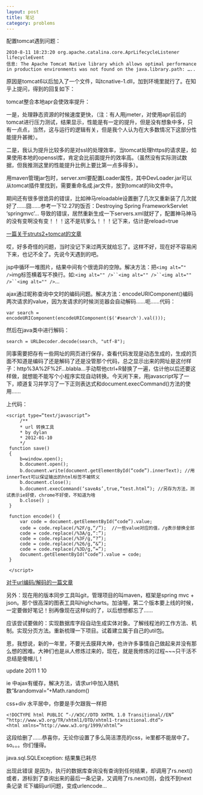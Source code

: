 ```yaml
---
layout: post
title: 笔记
category: problems
---
```


配置tomcat遇到问题：

	2010-8-11 18:23:20 org.apache.catalina.core.AprLifecycleListener lifecycleEvent
	信息: The Apache Tomcat Native library which allows optimal performance in production environments was not found on the java.library.path: …..

原因是tomcat6以后加入了一个文件，叫tcnative-1.dll，加到环境里就行了。在知乎上提问，得到的回复如下：

tomcat整合本地apr会使效率提升：

一是，处理静态资源的时候速度更快，（注：有人用jmeter，对使用apr前后的tomcat进行压力测试，结果显示，性能是有一定的提升，但是没有想象中多，只有一点点，当然，这与运行的逻辑有关，但是我个人认为在大多数情况下这部分性能提升甚微）。

二是，我认为提升比较多的是对ssl的处理效率，当tomcat处理https的请求是，如果使用本地的openssl库，肯定会比前面提升的效率高。（虽然没有实际测试数据，但我推测这里的性能提升比例上要比第一点多得多）。

用maven管理jar包时，server.xml要配置Loader属性，其中DevLoader.jar可以从tomcat插件里找到，需要重命名成.jar文件，放到tomcat的lib文件中。

期间还有很多很诡异的错误，比如神马reloadable设置删了几次又重新装了几次就好了……囧……参考一下12.27的饭否：Destroying Spring FrameworkServlet ‘springmvc’… 导致的错误，居然重新生成一下servers.xml就好了，配置神马神马的没有变啊没有变！！！这不是坑爹么！！！记下来，估计是reload=true

[一篇关于struts2+tomcat的文章](http://blog.csdn.net/marina1983214/article/details/5373522)

哎，好多奇怪的问题，当时没记下来过两天就给忘了。这样不好，现在好不容易闲下来，也记不全了。先说今天遇到的吧。

jsp中循环一堆图片，结果中间有个很诡异的空隙。解决方法：把`<img alt=”" />`img标签横着写不换行。如:`<img alt="" />``<img alt="" />``<img alt="" />``<img alt="" />`…

ajax通过昵称查询中文时的编码问题。解决方法：encodeURIComponent()编码两次请求的value，因为发请求的时候浏览器会自动解码……呃……代码：

	var search = encodeURIComponent(encodeURIComponent($('#search').val()));

然后在java类中进行解码：

	search = URLDecoder.decode(search, "utf-8");

同事需要把存有一些网址的网页进行保存，查看代码发现是动态生成的，生成的页面不知道是编码了还是解码了还是没管那个代码，总之显示出来的网址是这付样子：http%3A%2F%2F…blabla…手动帮他ctrl+R替换了一遍，估计他以后还要这样做，就想能不能写个小程序实现自动转换。今天闲下来，用javascript写了一下，顺道复习并学习了一下正则表达式和document.execCommand()方法的使用……

上代码：


	<script type=“text/javascript”>
	     /**
	     * url 转换工具
	     * by dylan
	     * 2012-01-10
	     */
	 function save()
	 {
	     b=window.open();
	     b.document.open();
	     b.document.write(document.getElementById(“code”).innerText); //用innerText可以保证输出的html标签不被转义
	     b.document.close();
	     b.document.execCommand(‘saveAs’,true,“test.html”); //另存为方法，测试表示ie好使，chrome不好使，不知道为啥
	     b.close() ;
	 }
	 
	 function encode() {
	     var code = document.getElementById(“code”).value;
	     code = code.replace(/%2F/g,“/”);  //一些value对应的值，/g表示替换全部
	     code = code.replace(/%3A/g,“:”);
	     code = code.replace(/%3F/g,“?”);
	     code = code.replace(/%26/g,“&”);
	     code = code.replace(/%3D/g,“=”);
	     document.getElementById(“code”).value = code;
	 }
	 
	 </script>
 
[对于url编码/解码的一篇文章](http://blog.sina.com.cn/s/blog_473491a40100gzru.html)

另外：现在用的版本同步工具叫git，管理项目的叫maven，框架是spring mvc + json。那个很高深的图表工具叫highcharts。加油喔，第二个版本要上线的时候，一定要做好笔记！别再像现在这样似的了，以后想想都忘了……

应该尝试要做的：实现数据库字段自动生成实体对象。了解线程池的工作方法、机制。实现分页方法。重新梳理一下项目。试着建立属于自己的util包。

恩，我想说，新的一年里，不要光去膜拜大神，也许许多事情自己做起来并没有那么想的困难。大神们也是从人修炼过来的，现在，就是我修炼的过程~~~只干活不总结是傻帽儿！

update 2011 1 10

ie 中ajax有缓存，解决方法，请求url中加入随机数”&randomval=”+Math.random()

css+div 水平居中，你要是手欠跟我一样把

	<!DOCTYPE html PUBLIC “-//W3C//DTD XHTML 1.0 Transitional//EN” “http://www.w3.org/TR/xhtml1/DTD/xhtml1-transitional.dtd”>
	<html xmlns=”http://www.w3.org/1999/xhtml”>

这段给删了……恭喜你，无论你设置了多么简洁漂亮的css，ie里都不能居中了。so。。。你们懂得。

java.sql.SQLException: 结果集已耗尽

出现此错误 是因为，执行的数据库查询没有查询到任何结果，却调用了rs.next() 或者，游标到了查询出来的最后一条记录，又调用了rs.next()则，会找不到next条记录
IE下编码url问题，变成urlencode…